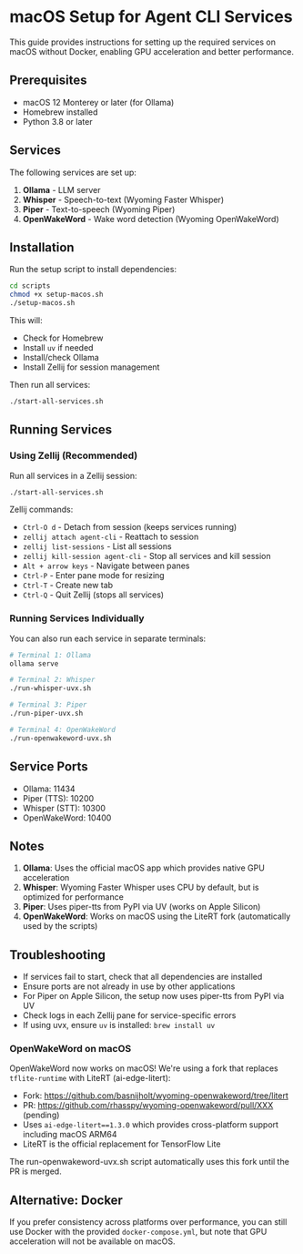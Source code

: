 # macOS Setup for Agent CLI Services

This guide provides instructions for setting up the required services on macOS without Docker, enabling GPU acceleration and better performance.

## Prerequisites

- macOS 12 Monterey or later (for Ollama)
- Homebrew installed
- Python 3.8 or later

## Services

The following services are set up:

1. **Ollama** - LLM server
2. **Whisper** - Speech-to-text (Wyoming Faster Whisper)
3. **Piper** - Text-to-speech (Wyoming Piper)
4. **OpenWakeWord** - Wake word detection (Wyoming OpenWakeWord)

## Installation

Run the setup script to install dependencies:

```bash
cd scripts
chmod +x setup-macos.sh
./setup-macos.sh
```

This will:
- Check for Homebrew
- Install `uv` if needed
- Install/check Ollama
- Install Zellij for session management

Then run all services:
```bash
./start-all-services.sh
```

## Running Services

### Using Zellij (Recommended)

Run all services in a Zellij session:

```bash
./start-all-services.sh
```

Zellij commands:
- `Ctrl-O d` - Detach from session (keeps services running)
- `zellij attach agent-cli` - Reattach to session
- `zellij list-sessions` - List all sessions
- `zellij kill-session agent-cli` - Stop all services and kill session
- `Alt + arrow keys` - Navigate between panes
- `Ctrl-P` - Enter pane mode for resizing
- `Ctrl-T` - Create new tab
- `Ctrl-Q` - Quit Zellij (stops all services)

### Running Services Individually

You can also run each service in separate terminals:

```bash
# Terminal 1: Ollama
ollama serve

# Terminal 2: Whisper
./run-whisper-uvx.sh

# Terminal 3: Piper
./run-piper-uvx.sh

# Terminal 4: OpenWakeWord
./run-openwakeword-uvx.sh
```

## Service Ports

- Ollama: 11434
- Piper (TTS): 10200
- Whisper (STT): 10300
- OpenWakeWord: 10400

## Notes

1. **Ollama**: Uses the official macOS app which provides native GPU acceleration
2. **Whisper**: Wyoming Faster Whisper uses CPU by default, but is optimized for performance
3. **Piper**: Uses piper-tts from PyPI via UV (works on Apple Silicon)
4. **OpenWakeWord**: Works on macOS using the LiteRT fork (automatically used by the scripts)

## Troubleshooting

- If services fail to start, check that all dependencies are installed
- Ensure ports are not already in use by other applications
- For Piper on Apple Silicon, the setup now uses piper-tts from PyPI via UV
- Check logs in each Zellij pane for service-specific errors
- If using uvx, ensure `uv` is installed: `brew install uv`

### OpenWakeWord on macOS

OpenWakeWord now works on macOS! We're using a fork that replaces `tflite-runtime` with LiteRT (ai-edge-litert):
- Fork: https://github.com/basnijholt/wyoming-openwakeword/tree/litert
- PR: https://github.com/rhasspy/wyoming-openwakeword/pull/XXX (pending)
- Uses `ai-edge-litert==1.3.0` which provides cross-platform support including macOS ARM64
- LiteRT is the official replacement for TensorFlow Lite

The run-openwakeword-uvx.sh script automatically uses this fork until the PR is merged.

## Alternative: Docker

If you prefer consistency across platforms over performance, you can still use Docker with the provided `docker-compose.yml`, but note that GPU acceleration will not be available on macOS.
